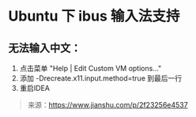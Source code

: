 # Ubuntu 下 ibus 输入法支持

## 无法输入中文：

1. 点击菜单 "Help | Edit Custom VM options..."
2. 添加 -Drecreate.x11.input.method=true 到最后一行
3. 重启IDEA

> 来源：https://www.jianshu.com/p/2f23256e4537